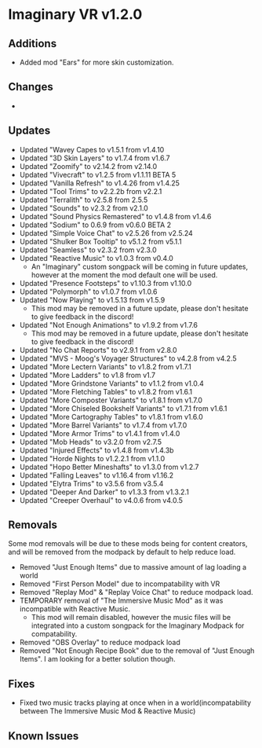 # Imaginary VR v1.2.0

## Additions

- Added mod "Ears" for more skin customization.

## Changes

- 

## Updates

- Updated "Wavey Capes to v1.5.1 from v1.4.10
- Updated "3D Skin Layers" to v1.7.4 from v1.6.7
- Updated "Zoomify" to v2.14.2 from v2.14.0
- Updated "Vivecraft" to v1.2.5 from v1.1.11 BETA 5
- Updated "Vanilla Refresh" to v1.4.26 from v1.4.25
- Updated "Tool Trims" to v2.2.2b from v2.2.1
- Updated "Terralith" to v2.5.8 from 2.5.5
- Updated "Sounds" to v2.3.2 from v2.1.0
- Updated "Sound Physics Remastered" to v1.4.8 from v1.4.6
- Updated "Sodium" to 0.6.9 from v0.6.0 BETA 2
- Updated "Simple Voice Chat" to v2.5.26 from v2.5.24
- Updated "Shulker Box Tooltip" to v5.1.2 from v5.1.1
- Updated "Seamless" to v2.3.2 from v2.3.0
- Updated "Reactive Music" to v1.0.3 from v0.4.0
  - An "Imaginary" custom songpack will be coming in future updates, however at the moment the mod default one will be used.
- Updated "Presence Footsteps" to v1.10.3 from v1.10.0
- Updated "Polymorph" to v1.0.7 from v1.0.6
- Updated "Now Playing" to v1.5.13 from v1.5.9
  - This mod may be removed in a future update, please don't hesitate to give feedback in the discord!
- Updated "Not Enough Animations" to v1.9.2 from v1.7.6
  - This mod may be removed in a future update, please don't hesitate to give feedback in the discord!
- Updated "No Chat Reports" to v2.9.1 from v2.8.0
- Updated "MVS - Moog's Voyager Structures" to v4.2.8 from v4.2.5
- Updated "More Lectern Variants" to v1.8.2 from v1.7.1
- Updated "More Ladders" to v1.8 from v1.7
- Updated "More Grindstone Variants" to v1.1.2 from v1.0.4
- Updated "More Fletching Tables" to v1.8.2 from v1.6.1
- Updated "More Composter Variants" to v1.8.1 from v1.7.0
- Updated "More Chiseled Bookshelf Variants" to v1.7.1 from v1.6.1
- Updated "More Cartography Tables" to v1.8.1 from v1.6.0
- Updated "More Barrel Variants" to v1.7.4 from v1.7.0
- Updated "More Armor Trims" to v1.4.1 from v1.4.0
- Updated "Mob Heads" to v3.2.0 from v2.7.5
- Updated "Injured Effects" to v1.4.8 from v1.4.3b
- Updated "Horde Nights to v1.2.2.1 from v1.1.0
- Updated "Hopo Better Mineshafts" to v1.3.0 from v1.2.7
- Updated "Falling Leaves" to v1.16.4 from v1.16.2
- Updated "Elytra Trims" to v3.5.6 from v3.5.4
- Updated "Deeper And Darker" to v1.3.3 from v1.3.2.1
- Updated "Creeper Overhaul" to v4.0.6 from v4.0.5

## Removals
Some mod removals will be due to these mods being for content creators, and will be removed from the modpack by default to help reduce load.

- Removed "Just Enough Items" due to massive amount of lag loading a world
- Removed "First Person Model" due to incompatability with VR
- Removed "Replay Mod" & "Replay Voice Chat" to reduce modpack load.
- TEMPORARY removal of "The Immersive Music Mod" as it was incompatible with Reactive Music.
  - This mod will remain disabled, however the music files will be integrated into a custom songpack for the Imaginary Modpack for compatability.
- Removed "OBS Overlay" to reduce modpack load
- Removed "Not Enough Recipe Book" due to the removal of "Just Enough Items". I am looking for a better solution though.

## Fixes

- Fixed two music tracks playing at once when in a world(incompatability between The Immersive Music Mod & Reactive Music)

## Known Issues
